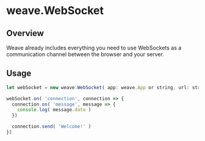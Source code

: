# weave.WebSocket

## Overview
Weave already includes everything you need to use WebSockets as a communication
channel between the browser and your server.

## Usage

```JavaScript
let webSocket = new weave.WebSocket( app: weave.App or string, url: string )

webSocket.on( 'connection', connection => {
  connection.on( 'message', message => {
    console.log( message.data )
  })

  connection.send( 'Welcome!' )
})
```
